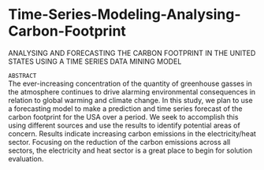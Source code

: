 # Time-Series-Modeling-Analysing-Carbon-Footprint
ANALYSING AND FORECASTING THE CARBON FOOTPRINT IN THE UNITED STATES USING A TIME SERIES DATA MINING MODEL

`ABSTRACT`\
The ever-increasing concentration of the quantity of greenhouse gasses in the atmosphere continues to drive alarming environmental consequences in relation to global warming and climate change. In this study, we plan to use a forecasting model to make a prediction and time series forecast of the carbon footprint for the USA over a period. We seek to accomplish this using different sources and use the results to identify potential areas of concern. Results indicate increasing carbon emissions in the electricity/heat sector. Focusing on the reduction of the carbon emissions across all sectors, the electricity and heat sector is a great place to begin for solution evaluation.
